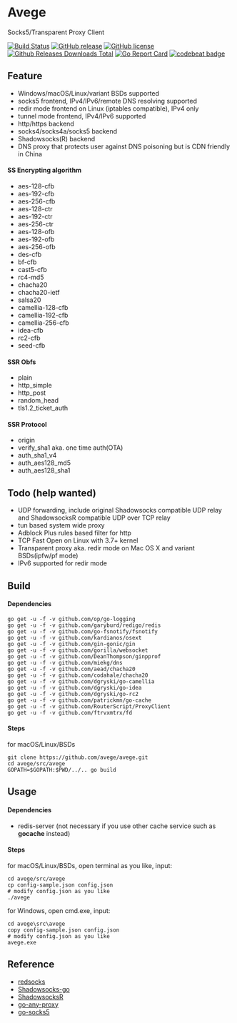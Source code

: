 # Avege

Socks5/Transparent Proxy Client

[![Build Status](https://travis-ci.org/avege/avege.svg?branch=master)](https://travis-ci.org/avege/avege) 
[![GitHub release](https://img.shields.io/github/release/avege/avege.svg?maxAge=2592000)](https://github.com/avege/avege/releases) 
[![GitHub license](https://img.shields.io/badge/license-MIT-blue.svg)](https://raw.githubusercontent.com/avege/avege/master/LICENSE) 
[![Github Releases Downloads Total](https://img.shields.io/github/downloads/avege/avege/total.svg)](https://github.com/avege/avege/releases)
[![Go Report Card](https://goreportcard.com/badge/github.com/avege/avege)](https://goreportcard.com/report/github.com/avege/avege)
[![codebeat badge](https://codebeat.co/badges/630a79a4-2ebf-4e23-8dbd-eb81ae6b078e)](https://codebeat.co/projects/github-com-avege-avege)

## Feature

* Windows/macOS/Linux/variant BSDs supported
* socks5 frontend, IPv4/IPv6/remote DNS resolving supported
* redir mode frontend on Linux (iptables compatible), IPv4 only
* tunnel mode frontend, IPv4/IPv6 supported
* http/https backend
* socks4/socks4a/socks5 backend
* Shadowsocks(R) backend
* DNS proxy that protects user against DNS poisoning but is CDN friendly in China

#### SS Encrypting algorithm

* aes-128-cfb
* aes-192-cfb
* aes-256-cfb
* aes-128-ctr
* aes-192-ctr
* aes-256-ctr
* aes-128-ofb
* aes-192-ofb
* aes-256-ofb
* des-cfb
* bf-cfb
* cast5-cfb
* rc4-md5
* chacha20
* chacha20-ietf
* salsa20
* camellia-128-cfb
* camellia-192-cfb
* camellia-256-cfb
* idea-cfb
* rc2-cfb
* seed-cfb

#### SSR Obfs

* plain
* http_simple
* http_post
* random_head
* tls1.2_ticket_auth

#### SSR Protocol

* origin
* verify_sha1 aka. one time auth(OTA)
* auth_sha1_v4
* auth_aes128_md5
* auth_aes128_sha1

## Todo (help wanted)

* UDP forwarding, include original Shadowsocks compatible UDP relay and ShadowsocksR compatible UDP over TCP relay
* tun based system wide proxy
* Adblock Plus rules based filter for http
* TCP Fast Open on Linux with 3.7+ kernel
* Transparent proxy aka. redir mode on Mac OS X and variant BSDs(ipfw/pf mode)
* IPv6 supported for redir mode

## Build

#### Dependencies

```shell
go get -u -f -v github.com/op/go-logging
go get -u -f -v github.com/garyburd/redigo/redis
go get -u -f -v github.com/go-fsnotify/fsnotify
go get -u -f -v github.com/kardianos/osext
go get -u -f -v github.com/gin-gonic/gin
go get -u -f -v github.com/gorilla/websocket
go get -u -f -v github.com/DeanThompson/ginpprof
go get -u -f -v github.com/miekg/dns
go get -u -f -v github.com/aead/chacha20
go get -u -f -v github.com/codahale/chacha20
go get -u -f -v github.com/dgryski/go-camellia
go get -u -f -v github.com/dgryski/go-idea
go get -u -f -v github.com/dgryski/go-rc2
go get -u -f -v github.com/patrickmn/go-cache
go get -u -f -v github.com/RouterScript/ProxyClient
go get -u -f -v github.com/ftrvxmtrx/fd
```

#### Steps

for macOS/Linux/BSDs

```shell
git clone https://github.com/avege/avege.git
cd avege/src/avege
GOPATH=$GOPATH:$PWD/../.. go build 
```

## Usage

#### Dependencies

* redis-server (not necessary if you use other cache service such as **gocache** instead)

#### Steps

for macOS/Linux/BSDs, open terminal as you like, input:

```shell
cd avege/src/avege
cp config-sample.json config.json
# modify config.json as you like
./avege
```

for Windows, open cmd.exe, input:

```shell
cd avege\src\avege
copy config-sample.json config.json
# modify config.json as you like
avege.exe
```

## Reference

* [redsocks](https://github.com/darkk/redsocks)
* [Shadowsocks-go](https://github.com/shadowsocks/shadowsocks-go)
* [ShadowsocksR](https://github.com/breakwa11/shadowsocks-csharp)
* [go-any-proxy](https://github.com/freskog/go-any-proxy)
* [go-socks5](https://github.com/armon/go-socks5)
